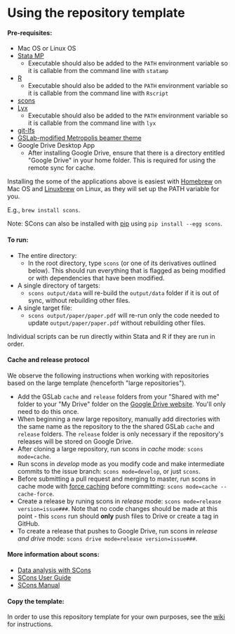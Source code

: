 Using the repository template
=============================



#### Pre-requisites:
 - Mac OS or Linux OS
 - [Stata MP](http://www.stata.com/statamp/)
    - Executable should also be added to the `PATH` environment variable so it is callable from the command line with `statamp`
 - [R](https://www.r-project.org/)
    - Executable should also be added to the `PATH` environment variable so it is callable from the command line with `Rscript`
 - [scons](http://scons.org/) 
 - [Lyx](https://www.lyx.org/)
    - Executable should also be added to the `PATH` environment variable so it is callable from the command line with `lyx`
 - [git-lfs](https://git-lfs.github.com/)
 - [GSLab-modified Metropolis beamer theme](https://github.com/gslab-econ/gslab_latex)
 - Google Drive Desktop App
     - After installing Google Drive, ensure that there is a directory entitled "Google Drive" in your home folder. This is required for using the remote sync for cache.

 Installing the some of the applications above is easiest with [Homebrew](http://brew.sh/) on Mac OS and [Linuxbrew](http://linuxbrew.sh/) on Linux, as they will set up the PATH variable for you.
 
 E.g., `brew install scons`.
 
 Note: SCons can also be installed with [pip](https://pip.pypa.io/en/stable/) using `pip install --egg scons`.

#### To run:
 - The entire directory:
    - In the root directory, type `scons` (or one of its derivatives outlined below). This should run everything that is flagged as being modified or with dependencies that have been modified.
 - A single directory of targets:
    - `scons output/data` will re-build the `output/data` folder if it is out of sync, without rebuilding other files.
 - A single target file:
    - `scons output/paper/paper.pdf` will re-run only the code needed to update `output/paper/paper.pdf` without rebuilding other files.


Individual scripts can be run directly within Stata and R if they are run in order.

#### Cache and release protocol

We observe the following instructions when working with repositories based on the large template (henceforth "large repositories").
- Add the GSLab `cache` and `release` folders from your "Shared with me" folder to your "My Drive" folder on the [Google Drive website](https://www.google.com/drive/). You'll only need to do this once.
- When beginning a new large repository, manually add directories with the same name as the repository to the the shared GSLab `cache` and `release` folders.  The `release` folder is only necessary if the repository's releases will be stored on Google Drive.
- After cloning a large repository, run scons in *cache* mode: `scons mode=cache`.
- Run scons in *develop* mode as you modify code and make intermediate commits to the issue branch: `scons mode=develop`, or just `scons`.
- Before submitting a pull request and merging to master, run scons in cache mode with [force caching](http://scons.org/doc/2.0.1/HTML/scons-user/x4276.html) before committing: `scons mode=cache --cache-force`.
- Create a release by runing scons in *release* mode: `scons mode=release version=issue###`. Note that no code changes should be made at this point - this `scons` run should __only__ push files to Drive or create a tag in GitHub.
- To create a release that pushes to Google Drive, run scons in *release and drive* mode: `scons drive mode=release version=issue###`.

#### More information about scons:
  *  [Data analysis with SCons](http://zacharytessler.com/2015/03/05/data-workflows-with-scons/)
  *  [SCons User Guide](http://scons.org/doc/production/PDF/scons-user.pdf)
  *  [SCons Manual](http://scons.org/doc/production/PDF/scons-man.pdf)
  

#### Copy the template:
In order to use this repository template for your own purposes, see the [wiki](https://github.com/gslab-econ/template/wiki) for instructions.
